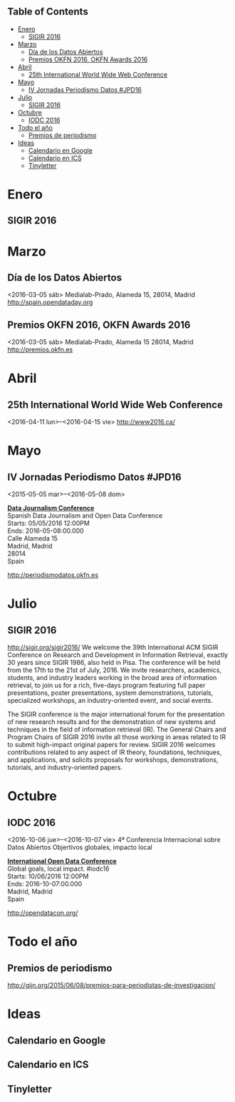 <div id="table-of-contents">
<h2>Table of Contents</h2>
<div id="text-table-of-contents">
<ul>
<li><a href="#orgheadline2">Enero</a>
<ul>
<li><a href="#orgheadline1">SIGIR 2016</a></li>
</ul>
</li>
<li><a href="#orgheadline5">Marzo</a>
<ul>
<li><a href="#orgheadline3">Día de los Datos Abiertos</a></li>
<li><a href="#orgheadline4">Premios OKFN 2016, OKFN Awards 2016</a></li>
</ul>
</li>
<li><a href="#orgheadline7">Abril</a>
<ul>
<li><a href="#orgheadline6">25th International World Wide Web Conference</a></li>
</ul>
</li>
<li><a href="#orgheadline9">Mayo</a>
<ul>
<li><a href="#orgheadline8">IV Jornadas Periodismo Datos #JPD16</a></li>
</ul>
</li>
<li><a href="#orgheadline11">Julio</a>
<ul>
<li><a href="#orgheadline10">SIGIR 2016</a></li>
</ul>
</li>
<li><a href="#orgheadline13">Octubre</a>
<ul>
<li><a href="#orgheadline12">IODC 2016</a></li>
</ul>
</li>
<li><a href="#orgheadline15">Todo el año</a>
<ul>
<li><a href="#orgheadline14">Premios de periodismo</a></li>
</ul>
</li>
<li><a href="#orgheadline19">Ideas</a>
<ul>
<li><a href="#orgheadline16">Calendario en Google</a></li>
<li><a href="#orgheadline17">Calendario en ICS</a></li>
<li><a href="#orgheadline18">Tinyletter</a></li>
</ul>
</li>
</ul>
</div>
</div>


# Enero<a id="orgheadline2"></a>

## SIGIR 2016<a id="orgheadline1"></a>

# Marzo<a id="orgheadline5"></a>

## Día de los Datos Abiertos<a id="orgheadline3"></a>

<span class="timestamp-wrapper"><span class="timestamp">&lt;2016-03-05 sáb&gt;</span></span>
Medialab-Prado, Alameda 15, 28014, Madrid
<http://spain.opendataday.org>

## Premios OKFN 2016, OKFN Awards 2016<a id="orgheadline4"></a>

<span class="timestamp-wrapper"><span class="timestamp">&lt;2016-03-05 sáb&gt;</span></span>
Medialab-Prado, Alameda 15 28014, Madrid
<http://premios.okfn.es>

# Abril<a id="orgheadline7"></a>

## 25th International World Wide Web Conference<a id="orgheadline6"></a>

<span class="timestamp-wrapper"><span class="timestamp">&lt;2016-04-11 lun&gt;&#x2013;&lt;2016-04-15 vie&gt;</span></span>
<http://www2016.ca/>

# Mayo<a id="orgheadline9"></a>

## IV Jornadas Periodismo Datos #JPD16<a id="orgheadline8"></a>

<span class="timestamp-wrapper"><span class="timestamp">&lt;2015-05-05 mar&gt;&#x2013;&lt;2016-05-08 dom&gt;</span></span>

<div itemscope itemtype="http://schema.org/Event">
<a itemprop="url" href="http://periodismodatos.okfn.es"><div itemprop="name"><strong>Data Journalism Conference</strong></div>
</a>
<div itemprop="description">Spanish Data Journalism and Open Data Conference</div>
<div><meta itemprop="startDate" content="2016-05-05T12:00">Starts: 05/05/2016 12:00PM</div>
<meta itemprop="endDate" content="2016-05-08:00.000">Ends: 2016-05-08:00.000
</div>
<div itemprop="location" itemscope itemtype="http://schema.org/PostalAddress">
<div itemprop="streetAddress">Calle Alameda 15</div>
<div><span itemprop="addressLocality">Madrid</span>, <span itemprop="addressRegion">Madrid</span></div><div itemprop="postalCode">28014</div>
<div itemprop="addressCountry">Spain</div>
</div>

<http://periodismodatos.okfn.es>

# Julio<a id="orgheadline11"></a>

## SIGIR 2016<a id="orgheadline10"></a>

<http://sigir.org/sigir2016/>
 We welcome the 39th International ACM SIGIR Conference on Research and Development in Information Retrieval, exactly 30 years since SIGIR 1986, also held in Pisa. The conference will be held from the 17th to the 21st of July, 2016. We invite researchers, academics, students, and industry leaders working in the broad area of information retrieval, to join us for a rich, five-days program featuring full paper presentations, poster presentations, system demonstrations, tutorials, specialized workshops, an industry-oriented event, and social events.

The SIGIR conference is the major international forum for the presentation of new research results and for the demonstration of new systems and techniques in the field of information retrieval (IR). The General Chairs and Program Chairs of SIGIR 2016 invite all those working in areas related to IR to submit high-impact original papers for review. SIGIR 2016 welcomes contributions related to any aspect of IR theory, foundations, techniques, and applications, and solicits proposals for workshops, demonstrations, tutorials, and industry-oriented papers. 

# Octubre<a id="orgheadline13"></a>

## IODC 2016<a id="orgheadline12"></a>

<span class="timestamp-wrapper"><span class="timestamp">&lt;2016-10-06 jue&gt;&#x2013;&lt;2016-10-07 vie&gt;</span></span>
4ª Conferencia Internacional sobre Datos Abiertos
Objertivos globales, impacto local

<div itemscope itemtype="http://schema.org/Event">
<a itemprop="url" href="http://opendatacon.org/"><div itemprop="name"><strong>International Open Data Conference</strong></div>
</a>
<div itemprop="description">Global goals, local impact. #iodc16</div>
<div><meta itemprop="startDate" content="2016-10-06T12:00">Starts: 10/06/2016 12:00PM</div>
<meta itemprop="endDate" content="2016-10-07:00.000">Ends: 2016-10-07:00.000
</div>
<div itemprop="location" itemscope itemtype="http://schema.org/PostalAddress">
<div><span itemprop="addressLocality">Madrid</span>, <span itemprop="addressRegion">Madrid</span></div><div itemprop="addressCountry">Spain</div>
</div>

<http://opendatacon.org/>

# Todo el año<a id="orgheadline15"></a>

## Premios de periodismo<a id="orgheadline14"></a>

<http://gijn.org/2015/06/08/premios-para-periodistas-de-investigacion/>

# Ideas<a id="orgheadline19"></a>

## Calendario en Google<a id="orgheadline16"></a>

## Calendario en ICS<a id="orgheadline17"></a>

## Tinyletter<a id="orgheadline18"></a>
